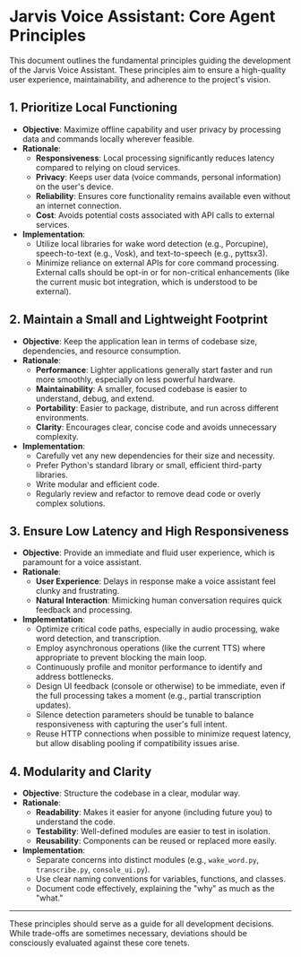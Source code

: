 # Jarvis Voice Assistant: Core Agent Principles

This document outlines the fundamental principles guiding the development of the Jarvis Voice Assistant. These principles aim to ensure a high-quality user experience, maintainability, and adherence to the project's vision.

## 1. Prioritize Local Functioning

*   **Objective**: Maximize offline capability and user privacy by processing data and commands locally wherever feasible.
*   **Rationale**:
    *   **Responsiveness**: Local processing significantly reduces latency compared to relying on cloud services.
    *   **Privacy**: Keeps user data (voice commands, personal information) on the user's device.
    *   **Reliability**: Ensures core functionality remains available even without an internet connection.
    *   **Cost**: Avoids potential costs associated with API calls to external services.
*   **Implementation**:
    *   Utilize local libraries for wake word detection (e.g., Porcupine), speech-to-text (e.g., Vosk), and text-to-speech (e.g., pyttsx3).
    *   Minimize reliance on external APIs for core command processing. External calls should be opt-in or for non-critical enhancements (like the current music bot integration, which is understood to be external).

## 2. Maintain a Small and Lightweight Footprint

*   **Objective**: Keep the application lean in terms of codebase size, dependencies, and resource consumption.
*   **Rationale**:
    *   **Performance**: Lighter applications generally start faster and run more smoothly, especially on less powerful hardware.
    *   **Maintainability**: A smaller, focused codebase is easier to understand, debug, and extend.
    *   **Portability**: Easier to package, distribute, and run across different environments.
    *   **Clarity**: Encourages clear, concise code and avoids unnecessary complexity.
*   **Implementation**:
    *   Carefully vet any new dependencies for their size and necessity.
    *   Prefer Python's standard library or small, efficient third-party libraries.
    *   Write modular and efficient code.
    *   Regularly review and refactor to remove dead code or overly complex solutions.

## 3. Ensure Low Latency and High Responsiveness

*   **Objective**: Provide an immediate and fluid user experience, which is paramount for a voice assistant.
*   **Rationale**:
    *   **User Experience**: Delays in response make a voice assistant feel clunky and frustrating.
    *   **Natural Interaction**: Mimicking human conversation requires quick feedback and processing.
*   **Implementation**:
    *   Optimize critical code paths, especially in audio processing, wake word detection, and transcription.
    *   Employ asynchronous operations (like the current TTS) where appropriate to prevent blocking the main loop.
    *   Continuously profile and monitor performance to identify and address bottlenecks.
    *   Design UI feedback (console or otherwise) to be immediate, even if the full processing takes a moment (e.g., partial transcription updates).
    *   Silence detection parameters should be tunable to balance responsiveness with capturing the user's full intent.
    *   Reuse HTTP connections when possible to minimize request latency, but allow disabling pooling if compatibility issues arise.

## 4. Modularity and Clarity

*   **Objective**: Structure the codebase in a clear, modular way.
*   **Rationale**:
    *   **Readability**: Makes it easier for anyone (including future you) to understand the code.
    *   **Testability**: Well-defined modules are easier to test in isolation.
    *   **Reusability**: Components can be reused or replaced more easily.
*   **Implementation**:
    *   Separate concerns into distinct modules (e.g., `wake_word.py`, `transcribe.py`, `console_ui.py`).
    *   Use clear naming conventions for variables, functions, and classes.
    *   Document code effectively, explaining the "why" as much as the "what."

---

These principles should serve as a guide for all development decisions. While trade-offs are sometimes necessary, deviations should be consciously evaluated against these core tenets.
